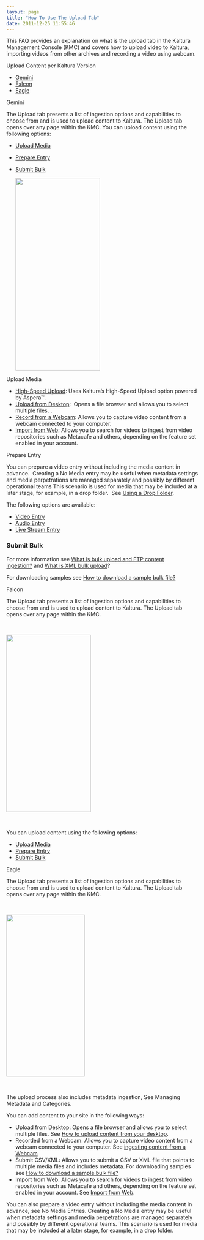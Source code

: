 ```yaml
---
layout: page
title: "How To Use The Upload Tab"
date: 2011-12-25 11:55:46
---
```


This FAQ provides an explanation on what is the upload tab in the Kaltura Management Console (KMC) and covers how to upload video to Kaltura, importing videos from other archives and recording a video using webcam.

<p class="mce-sub-heading">
  Upload Content per Kaltura Version
</p>

*   [Gemini][1]
*   [Falcon][2]
*   [Eagle][3]

 [1]: #gemini
 [2]: #Falcon
 [3]: #Eagle

<a name="gemini"></a><span class="mce-heading-2">Gemini</span>

The Upload tab presents a list of ingestion options and capabilities to choose from and is used to upload content to Kaltura. The Upload tab opens over any page within the KMC. You can upload content using the following options:

*   [Upload Media][4]
*   [Prepare Entry][5]
*   [Submit Bulk][6]  
      
    <img src="http://cdnknowledge.kaltura.com//sites/default/files/styles/large/public/gem_upload_tab1_0.png" border="0" alt="" width="221" height="503" />

 [4]: #upload_media
 [5]: #prepare
 [6]: #submit_bulk

<a name="upload_media"></a><span class="mce-sub-heading">Upload Media</span>

*   <a href="{{site.url}}/documentation/Knowledge/kaltura-high-speed-upload-user-guide.html" target="_blank">High-Speed Upload</a>: Uses Kaltura’s High-Speed Upload option powered by Aspera™.
*   [Upload from Desktop][7]:  Opens a file browser and allows you to select multiple files. .
*   <a href="{{site.url}}/documentation/Knowledge/how-do-i-ingest-content-recorded-webcam.html" target="_blank">Record from a Webcam</a>: Allows you to capture video content from a webcam connected to your computer.
*   <a href="{{site.url}}/documentation/Knowledge/how-import-content-kmc-web.html" target="_blank">Import from Web</a>: Allows you to search for videos to ingest from video repositories such as Metacafe and others, depending on the feature set enabled in your account. 

 [7]: http://knowledge.kaltura.com/node/103

<a name="prepare"></a><span class="mce-sub-heading">Prepare Entry</span>

You can prepare a video entry without including the media content in advance.  Creating a No Media entry may be useful when metadata settings and media perpetrations are managed separately and possibly by different operational teams This scenario is used for media that may be included at a later stage, for example, in a drop folder.  See [Using a Drop Folder][8].

 [8]: file:///C:/Users/Debbie/Documents/KMC/Gemini/Kaltura_Management_Console_(KMC)_User_Manual_geminiFeb25.docx#_Using_a_Drop

The following options are available:

*   <a href="{{site.url}}/documentation/Knowledge/how-prepare-videoaudio-entry.html" target="_blank">Video Entry</a>
*   <a href="{{site.url}}/documentation/Knowledge/how-prepare-videoaudio-entry.html" target="_blank">Audio Entry</a>
*   <a href="{{site.url}}/documentation/Knowledge/how-prepare-live-stream-entry.html" target="_blank">Live Stream Entry</a>

### <a name="submit_bulk"></a>Submit Bulk

For more information see <a href="{{site.url}}/documentation/Knowledge/what-bulk-upload-and-ftp-content-ingestion.html" target="_blank">What is bulk upload and FTP content ingestion?</a> and <a href="{{site.url}}/documentation/Knowledge/what-bulk-upload.html" target="_blank">What is XML bulk upload</a>?

For downloading samples see <a href="%20{{site.url}}/documentation/Knowledge/how-download-sample-bulk-file.html" target="_blank">How to download a sample bulk file?</a>

<a name="Falcon"></a><span class="mce-heading-2">Falcon</span>

The Upload tab presents a list of ingestion options and capabilities to choose from and is used to upload content to Kaltura. The Upload tab opens over any page within the KMC.

 

<img src="http://cdnknowledge.kaltura.com//sites/default/files/styles/large/public/falcon_upload_tab.png" border="0" alt="" width="221" height="463" />

 

You can upload content using the following options:

*   [Upload Media][9]
*   [Prepare Entry][10]
*   [Submit Bulk][11]

 [9]: file:///C:/Users/Debbie/Documents/KMC/Falcon/Kaltura_Management_Console_(KMC)_User_Manual.docx#_Upload_Media
 [10]: file:///C:/Users/Debbie/Documents/KMC/Falcon/Kaltura_Management_Console_(KMC)_User_Manual.docx#_Prepare_Entry
 [11]: file:///C:/Users/Debbie/Documents/KMC/Falcon/Kaltura_Management_Console_(KMC)_User_Manual.docx#_Submit_Bulk_Options

<a name="Eagle"></a><span class="mce-heading-2">Eagle</span>

The Upload tab presents a list of ingestion options and capabilities to choose from and is used to upload content to Kaltura. The Upload tab opens over any page within the KMC.

 

<img src="http://cdnknowledge.kaltura.com//sites/default/files/upload%20tab.png" border="0" alt="" width="205" height="423" />

 

The upload process also includes metadata ingestion, See Managing Metadata and Categories.

You can add content to your site in the following ways:

*   Upload from Desktop: Opens a file browser and allows you to select multiple files. See <a href="{{site.url}}/documentation/Knowledge/how-upload-content-your-desktop.html" target="_blank">How to upload content from your desktop</a>.
*   Recorded from a Webcam: Allows you to capture video content from a webcam connected to your computer. See <a href="{{site.url}}/documentation/Knowledge/how-do-i-ingest-content-recorded-webcam.html" target="_blank" title="How to ingest content from a webcam">ingesting content from a Webcam</a>
*   Submit CSV/XML: Allows you to submit a CSV or XML file that points to multiple media files and includes metadata. For downloading samples see <a href="%20{{site.url}}/documentation/Knowledge/how-download-sample-bulk-file.html" target="_blank">How to download a sample bulk file?</a>
*   Import from Web: Allows you to search for videos to ingest from video repositories such as Metacafe and others, depending on the feature set enabled in your account. See <a href="{{site.url}}/documentation/Knowledge/how-import-content-kmc-web.html" target="_blank" title="How to import from web">Import from Web</a>.

You can also prepare a video entry without including the media content in advance, see No Media Entries. Creating a No Media entry may be useful when metadata settings and media perpetrations are managed separately and possibly by different operational teams. This scenario is used for media that may be included at a later stage, for example, in a drop folder.

 